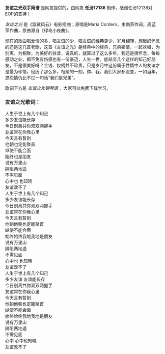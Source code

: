 

**友谊之光双手简谱** 是网友提供的，由网友 **任汾12138** 制作，感谢任汾12138对EOP的支持！

_友谊之光_ 是《监狱风云》电影插曲；原唱是Maria Cordero，由南燕作词，周蓝萍作曲，原曲源自《绿岛小夜曲》。

现在的歌曲唱爱情的多，唱友谊的少，唱友谊的经典更少，岁月翻转，想起的怀念的还是这几首老歌，这首《友谊之光》是经典中的经典，兄弟豪情，一起欢唱，为别离，为相聚，为美好的往昔，说真的，就算过了这么多年，我还是很怀念，每每感动之处，都不免有伤感也有一份豪迈，人生一世，能结交几个这样的知己好朋友，不是很美好吗？金钱、权柄并不珍贵，只是岁月中这份属于性情中人的友谊才是最为珍惜，经历了那么多，相聚的一刻，你、我，我们大家都没变，一如当年，恩怨情仇比不过一句话“我们是兄弟”。

歌词下方是 _友谊之光钢琴谱_ ，大家可以免费下载学习。

### 友谊之光歌词：

人生于世上有几个知己  
多少友谊能长存  
今日别离共你双双两握手  
友谊常在你我心里  
今天且有暂别  
他朝也定能聚首  
纵使不能会面  
始终也是朋友  
说有万里山  
隔阻两地遥  
不需见面  
心中也 也知晓  
友谊改不了  
人生于世上有几个知己  
多少友谊能长存  
今日别离共你双双两握手  
友谊常在你我心里  
今天且有暂别  
他朝他朝也定能聚首  
纵使不能会面  
始终始终我地我地是朋友  
说有万里山  
隔阻两地遥  
不需见面  
心中也 也知晓  
友谊改不了  
人生于世上有几个知己  
多少友谊 友谊能长存  
今日别离共你双双两握手  
友谊常在你我心里  
今天且有暂别  
他朝他朝也定能聚首  
纵使不能会面  
始终始终我地我地是朋友  
说有万里山  
隔阻两地遥  
不需见面  
心中 心中也知晓  
友谊改不了

